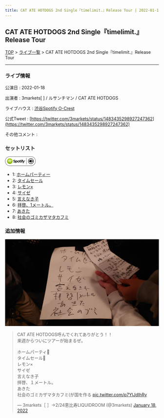 ```yaml
---
title: CAT ATE HOTDOGS 2nd Single『timelimit.』Release Tour | 2022-01-18
---
```

## CAT ATE HOTDOGS 2nd Single『timelimit.』Release Tour

[TOP](/setlist/) > [ライブ一覧](lives.html) > CAT ATE HOTDOGS 2nd Single『timelimit.』Release Tour

___

### ライブ情報

公演日
:    2022-01-18

出演者
:    3markets[ ] / ルサンチマン / CAT ATE HOTDOGS

ライブハウス
:    [渋谷Spotify O-Crest](livehouse008.html)

公式Tweet
:    [https://twitter.com/3markets/status/1483435298927247362](https://twitter.com/3markets/status/1483435298927247362)

その他コメント
:    

### セットリスト


[![play with spotify](images/spotify-icon.png)](https://open.spotify.com/playlist/5uL6qLxIjo9xRDf5uCW0iC)



*  1: [ホームパーティー](song011.html)
*  2: [タイムセール](song007.html)
*  3: [レモン×](song003.html)
*  4: [サイゼ](song004.html)
*  5: [言えなき子](song027.html)
*  6: [拝啓、1メートル。](song010.html)
*  7: [あきた](song019.html)
*  8: [社会のゴミカザマタカフミ](song002.html)


### 追加情報


[![セトリ画像](images/005.jpg)](images/005.jpg)


<blockquote class="twitter-tweet"><p lang="ja" dir="ltr">CAT ATE HOTDOGS呼んでくれてありがとう！！<br>来週からついにツアーが始まるぜ。<br><br>ホームパーティ🎥<br>タイムセール🎥<br>レモン×<br>サイゼ<br>言えなき子<br>拝啓、１メートル。<br>あきた<br>社会のゴミカザマタカフミ(が国を作る <a href="https://t.co/p7YlJdIhRy">pic.twitter.com/p7YlJdIhRy</a></p>&mdash; 3markets［ ］→2/24恵比寿LIQUIDROOM (@3markets) <a href="https://twitter.com/3markets/status/1483435298927247362?ref_src=twsrc%5Etfw">January 18, 2022</a></blockquote>
<script async src="https://platform.twitter.com/widgets.js" charset="utf-8"></script>


